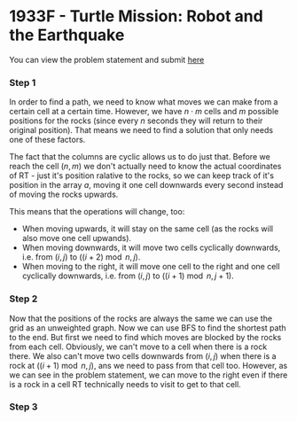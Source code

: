 # 1933F - Turtle Mission: Robot and the Earthquake
You can view the problem statement and submit [here](https://codeforces.com/contest/1933/problem/F)

### Step 1
In order to find a path, we need to know what moves we can make from a certain cell at a certain time. However, we have $n⋅m$ cells and $m$ possible positions for the rocks (since every $n$ seconds they will return to their original position). That means we need to find a solution that only needs one of these factors.

The fact that the columns are cyclic allows us to do just that. Before we reach the cell $(n,m)$ we don't actually need to know the actual coordinates of RT - just it's position ralative to the rocks, so we can keep track of it's position in the array $a$, moving it one cell downwards every second instead of moving the rocks upwards.

This means that the operations will change, too:
 - When moving upwards, it will stay on the same cell (as the rocks will also move one cell upwands).
 - When moving downwards, it will move two cells cyclically downwards, i.e. from $(i,j)$ to $((i+2) \bmod n,j)$.
 - When moving to the right, it will move one cell to the right and one cell cyclically downwards, i.e. from $(i,j)$ to $((i+1) \bmod n,j+1)$.

### Step 2
Now that the positions of the rocks are always the same we can use the grid as an unweighted graph. Now we can use BFS to find the shortest path to the end. But first we need to find which moves are blocked by the rocks from each cell. Obviously, we can't move to a cell when there is a rock there. We also can't move two cells downwards from $(i,j)$ when there is a rock at $((i+1) \bmod n,j)$, ans we need to pass from that cell too. However, as we can see in the problem statement, we can move to the right even if there is a rock in a cell RT technically needs to visit to get to that cell.

### Step 3
